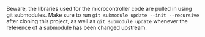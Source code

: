Beware, the libraries used for the microcontroller code are pulled in using git submodules. Make sure to run `git submodule update --init --recursive` after cloning this project, as well as `git submodule update` whenever the reference of a submodule has been changed upstream.
